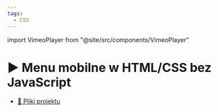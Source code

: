 ```yaml
---
tags:
  - CSS
---
```


import VimeoPlayer from "@site/src/components/VimeoPlayer"

# ▶️ Menu mobilne w HTML/CSS bez JavaScript

<VimeoPlayer videoId="770684538" />

- [💾 Pliki projektu](https://github.com/codisity/mobile-nav-without-js)
